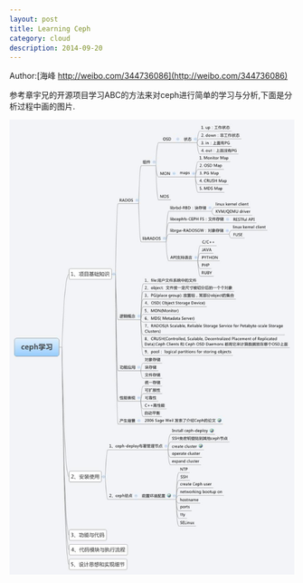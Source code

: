 ```yaml
---
layout: post
title: Learning Ceph
category: cloud
description: 2014-09-20
---
```


Author:[海峰 http://weibo.com/344736086](http://weibo.com/344736086)


参考章宇兄的开源项目学习ABC的方法来对ceph进行简单的学习与分析,下面是分析过程中画的图片.

![ceph](/images/githubpages/ceph_learn.jpg)
